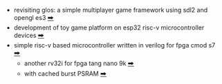 * revisiting glos: a simple multiplayer game framework using sdl2 and opengl es3 [🠲](https://github.com/calint/glos)
* development of toy game platform on esp32 risc-v microcontroller devices [🠲](https://github.com/calint/platformio-bam)
* simple risc-v based microcontroller written in verilog for fpga cmod s7 [🠲](https://github.com/calint/riscv)
  - another rv32i for fpga tang nano 9k [🠲](https://github.com/calint/tang-nano-9k--riscv)
  - with cached burst PSRAM [🠲](https://github.com/calint/tang-nano-9k--riscv--cache-psram)
